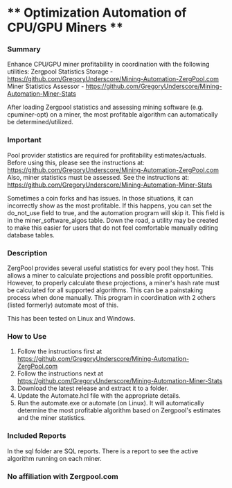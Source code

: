 # ** Optimization Automation of CPU/GPU Miners **

### **Summary**
Enhance CPU/GPU miner profitability in coordination with the following utilities:
Zergpool Statistics Storage - https://github.com/GregoryUnderscore/Mining-Automation-ZergPool.com
Miner Statistics Assessor - https://github.com/GregoryUnderscore/Mining-Automation-Miner-Stats

After loading Zergpool statistics and assessing mining software (e.g. cpuminer-opt) on a miner, the most profitable algorithm 
can automatically be determined/utilized.

### **Important**
Pool provider statistics are required for profitability estimates/actuals. Before using this, please see the instructions at: https://github.com/GregoryUnderscore/Mining-Automation-ZergPool.com
Also, miner statistics must be assessed. See the instructions at: https://github.com/GregoryUnderscore/Mining-Automation-Miner-Stats

Sometimes a coin forks and has issues. In those situations, it can incorrectly show as the most profitable. If this
happens, you can set the do_not_use field to true, and the automation program will skip it. This field is in the miner_software_algos table. Down the road, a utility may be created to make this easier for users that do not feel comfortable
manually editing database tables.

### **Description**
ZergPool provides several useful statistics for every pool they host. This allows a miner to calculate projections
and possible profit opportunities. However, to properly calculate these projections, a miner's hash rate must be calculated
for all supported algorithms. This can be a painstaking process when done manually. This program in coordination with 2 others (listed formerly) automate most of this.

This has been tested on Linux and Windows.

### **How to Use**

1. Follow the instructions first at https://github.com/GregoryUnderscore/Mining-Automation-ZergPool.com
2. Follow the instructions next at https://github.com/GregoryUnderscore/Mining-Automation-Miner-Stats
3. Download the latest release and extract it to a folder.
4. Update the Automate.hcl file with the appropriate details.
4. Run the automate.exe or automate (on Linux). It will automatically determine the most profitable algorithm based on Zergpool's 
estimates and the miner statistics.

### **Included Reports**
In the sql folder are SQL reports. There is a report to see the active algorithm running on each miner.

### No affiliation with Zergpool.com
